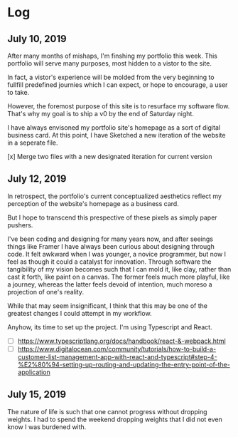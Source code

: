 # Log

## July 10, 2019
After many months of mishaps, I'm finshing my portfolio this week. This
portfolio will serve many purposes, most hidden to a vistor to the site.

In fact, a vistor's experience will be molded from the very beginning to
fullfill predefined journies which I can expect, or hope to encourage, a
user to take.

However, the foremost purpose of this site is to resurface my software 
flow. That's why my goal is to ship a v0 by the end of Saturday night.

I have always envisoned my portfolio site's homepage as a sort of digital
business card. At this point, I have Sketched a new iteration of the website
in a seperate file.

[x] Merge two files with a new designated iteration for current version

## July 12, 2019
In retrospect, the portfolio's current conceptualized aesthetics reflect my
perception of the website's homepage as a business card.

But I hope to transcend this prespective of these pixels as simply paper 
pushers.

I've been coding and designing for many years now, and after seeings things 
like Framer I have always been curious about designing through code. It
felt awkward when I was younger, a novice programmer, but now I feel as 
though it could a catalyst for innovation. Through software the tangibility
of my vision becomes such that I can mold it, like clay, rather than cast it 
forth, like paint on a canvas. The former feels much more playful, like a
journey, whereas the latter feels devoid of intention, much moreso a 
projection of one's reality.

While that may seem insignificant, I think that this may be one of the greatest
changes I could attempt in my workflow. 

Anyhow, its time to set up the project. I'm using Typescript and React.
- [ ] https://www.typescriptlang.org/docs/handbook/react-&-webpack.html 
- [ ] https://www.digitalocean.com/community/tutorials/how-to-build-a-customer-list-management-app-with-react-and-typescript#step-4-%E2%80%94-setting-up-routing-and-updating-the-entry-point-of-the-application

## July 15, 2019
The nature of life is such that one cannot progress without dropping weights. I
had to spend the weekend dropping weights that I did not even know I was
burdened with. 
